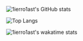 ![1ierro1ast's GitHub stats](https://github-readme-stats.vercel.app/api?username=1ierro1ast&count_private=true)

![Top Langs](https://github-readme-stats.vercel.app/api/top-langs/?username=1ierro1ast&hide=ShaderLab,hlsl)

![1ierro1ast's wakatime stats](https://github-readme-stats.vercel.app/api/wakatime?username=1ierro1ast)

<!--
**1ierro1ast/1ierro1ast** is a ✨ _special_ ✨ repository because its `README.md` (this file) appears on your GitHub profile.

Here are some ideas to get you started:

- 🔭 I’m currently working on ...
- 🌱 I’m currently learning ...
- 👯 I’m looking to collaborate on ...
- 🤔 I’m looking for help with ...
- 💬 Ask me about ...
- 📫 How to reach me: ...
- 😄 Pronouns: ...
- ⚡ Fun fact: ...
-->
